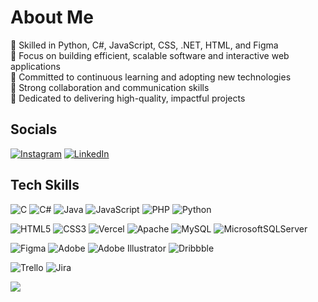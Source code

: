 # About Me
🪸 Skilled in Python, C#, JavaScript, CSS, .NET, HTML, and Figma<br>
🪸 Focus on building efficient, scalable software and interactive web applications<br>
🪸 Committed to continuous learning and adopting new technologies<br>
🪸 Strong collaboration and communication skills<br>
🪸 Dedicated to delivering high-quality, impactful projects

## Socials
[![Instagram](https://img.shields.io/badge/Instagram-%23E4405F.svg?logo=Instagram&logoColor=white)](https://instagram.com/ginurakarunaratne) 
[![LinkedIn](https://img.shields.io/badge/LinkedIn-%230077B5.svg?logo=linkedin&logoColor=white)](https://linkedin.com/in/ginurakarunaratne) 

## Tech Skills

![C](https://img.shields.io/badge/c-%2300599C.svg?style=flat&logo=c&logoColor=white) 
![C#](https://img.shields.io/badge/c%23-%23239120.svg?style=flat&logo=csharp&logoColor=white) 
![Java](https://img.shields.io/badge/java-%23ED8B00.svg?style=flat&logo=openjdk&logoColor=white) 
![JavaScript](https://img.shields.io/badge/javascript-%23323330.svg?style=flat&logo=javascript&logoColor=%23F7DF1E) 
![PHP](https://img.shields.io/badge/php-%23777BB4.svg?style=flat&logo=php&logoColor=white) 
![Python](https://img.shields.io/badge/python-3670A0?style=flat&logo=python&logoColor=ffdd54) 

![HTML5](https://img.shields.io/badge/html5-%23E34F26.svg?style=flat&logo=html5&logoColor=white) 
![CSS3](https://img.shields.io/badge/css3-%231572B6.svg?style=flat&logo=css3&logoColor=white) 
![Vercel](https://img.shields.io/badge/vercel-%23000000.svg?style=flat&logo=vercel&logoColor=white) 
![Apache](https://img.shields.io/badge/apache-%23D42029.svg?style=flat&logo=apache&logoColor=white) 
![MySQL](https://img.shields.io/badge/mysql-4479A1.svg?style=flat&logo=mysql&logoColor=white) 
![MicrosoftSQLServer](https://img.shields.io/badge/Microsoft%20SQL%20Server-CC2927?style=flat&logo=microsoft%20sql%20server&logoColor=white) 

![Figma](https://img.shields.io/badge/figma-%23F24E1E.svg?style=flat&logo=figma&logoColor=white) 
![Adobe](https://img.shields.io/badge/adobe-%23FF0000.svg?style=flat&logo=adobe&logoColor=white) 
![Adobe Illustrator](https://img.shields.io/badge/adobe%20illustrator-%23FF9A00.svg?style=flat&logo=adobe%20illustrator&logoColor=white) 
![Dribbble](https://img.shields.io/badge/Dribbble-EA4C89?style=flat&logo=dribbble&logoColor=white) 

![Trello](https://img.shields.io/badge/Trello-%23026AA7.svg?style=flat&logo=Trello&logoColor=white) 
![Jira](https://img.shields.io/badge/jira-%230A0FFF.svg?style=flat&logo=jira&logoColor=white)

![](https://github-readme-streak-stats.herokuapp.com/?user=ginurakarunaratne&hide_border=true&background=01050D&ring=A23900&fire=ff5900&currStreakNum=ff5900&currStreakLabel=ffffff&sideNums=ff5900&sideLabels=ffffff&dates=ffffff)
